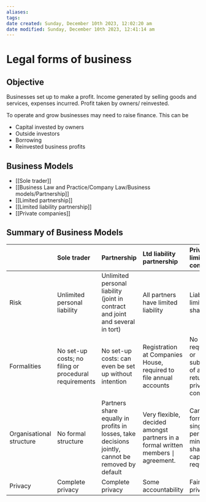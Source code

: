 ```yaml
---
aliases: 
tags: 
date created: Sunday, December 10th 2023, 12:02:20 am
date modified: Sunday, December 10th 2023, 12:41:14 am
---
```


# Legal forms of business

## Objective

Businesses set up to make a profit. Income generated by selling goods and services, expenses incurred. Profit taken by owners/ reinvested.

To operate and grow businesses may need to raise finance. This can be

- Capital invested by owners
- Outside investors
- Borrowing
- Reinvested business profits

## Business Models

- [[Sole trader]]
- [[Business Law and Practice/Company Law/Business models/Partnership]]
- [[Limited partnership]]
- [[Limited liability partnership]]
- [[Private companies]]

## Summary of Business Models

|  | Sole trader | Partnership | Ltd liability partnership | Private limited company |
| :--- | :--- | :--- | :--- | :--- |
| Risk | Unlimited personal liability | Unlimited personal liability (joint in contract and joint and several in tort) | All partners have limited liability | Liability limited by shares |
| Formalities | No set-up costs; no filing or procedural requirements | No set-up costs: can even be set up without intention | Registration at Companies House, required to file annual accounts | No AGM requirement or submission of annual returns for private companies |
| Organisational structure | No formal structure | Partners share equally in profits in losses, take decisions jointly, cannot be removed by default | Very flexible, decided amongst partners in a formal written members ∣ agreement. | Can be formed by single person, no minimum share capital requirement |
| Privacy | Complete privacy | Complete privacy | Some accountability | Fairly private |
